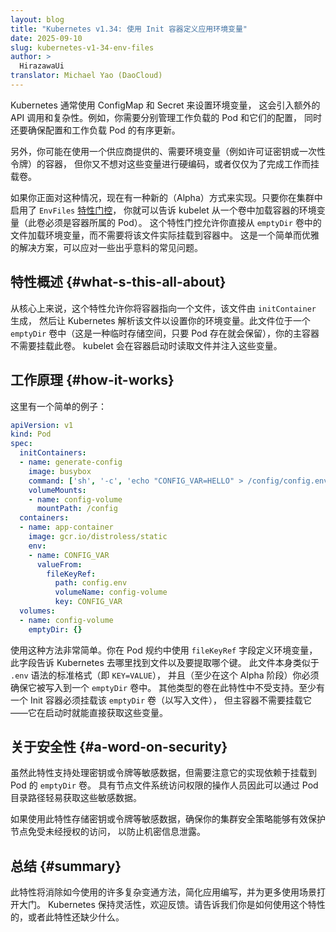 ```yaml
---
layout: blog
title: "Kubernetes v1.34: 使用 Init 容器定义应用环境变量"
date: 2025-09-10
slug: kubernetes-v1-34-env-files
author: >
  HirazawaUi
translator: Michael Yao (DaoCloud)
---
```

<!--
layout: blog
title: "Kubernetes v1.34: Use An Init Container To Define App Environment Variables"
date: 2025-09-10
draft: true
slug: kubernetes-v1-34-env-files
author: >
  HirazawaUi
-->

<!--
Kubernetes typically uses ConfigMaps and Secrets to set environment variables,
which introduces additional API calls and complexity,
For example, you need to separately manage the Pods of your workloads 
and their configurations, while ensuring orderly 
updates for both the configurations and the workload Pods.

Alternatively, you might be using a vendor-supplied container 
that requires environment variables (such as a license key or a one-time token),
but you don’t want to hard-code them or mount volumes just to get the job done.
-->
Kubernetes 通常使用 ConfigMap 和 Secret 来设置环境变量，
这会引入额外的 API 调用和复杂性。例如，你需要分别管理工作负载的 Pod 和它们的配置，
同时还要确保配置和工作负载 Pod 的有序更新。

另外，你可能在使用一个供应商提供的、需要环境变量（例如许可证密钥或一次性令牌）的容器，
但你又不想对这些变量进行硬编码，或者仅仅为了完成工作而挂载卷。

<!--
If that's the situation you are in, you now have a new (alpha) way to
achieve that. Provided you have the `EnvFiles`
[feature gate](/docs/reference/command-line-tools-reference/feature-gates/)
enabled across your cluster, you can tell the kubelet to load a container's
environment variables from a volume (the volume must be part of the Pod that
the container belongs to).
this feature gate allows you to load environment variables directly from a file in an emptyDir volume
without actually mounting that file into the container.
It’s a simple yet elegant solution to some surprisingly common problems.
-->
如果你正面对这种情况，现在有一种新的（Alpha）方式来实现。只要你在集群中启用了 `EnvFiles`
[特性门控](/zh-cn/docs/reference/command-line-tools-reference/feature-gates/)，
你就可以告诉 kubelet 从一个卷中加载容器的环境变量（此卷必须是容器所属的 Pod）。
这个特性门控允许你直接从 `emptyDir` 卷中的文件加载环境变量，而不需要将该文件实际挂载到容器中。
这是一个简单而优雅的解决方案，可以应对一些出乎意料的常见问题。

<!--
## What’s this all about?
At its core, this feature allows you to point your container to a file,
one generated by an `initContainer`,
and have Kubernetes parse that file to set your environment variables.
The file lives in an `emptyDir` volume (a temporary storage space that lasts as long as the pod does),
Your main container doesn’t need to mount the volume.
The kubelet will read the file and inject these variables when the container starts.
-->
## 特性概述  {#what-s-this-all-about}

从核心上来说，这个特性允许你将容器指向一个文件，该文件由 `initContainer` 生成，
然后让 Kubernetes 解析该文件以设置你的环境变量。此文件位于一个 `emptyDir`
卷中（这是一种临时存储空间，只要 Pod 存在就会保留），你的主容器不需要挂载此卷。
kubelet 会在容器启动时读取文件并注入这些变量。

<!--
## How It Works
Here's a simple example:
-->
## 工作原理  {#how-it-works}

这里有一个简单的例子：

```yaml
apiVersion: v1
kind: Pod
spec:
  initContainers:
  - name: generate-config
    image: busybox
    command: ['sh', '-c', 'echo "CONFIG_VAR=HELLO" > /config/config.env']
    volumeMounts:
    - name: config-volume
      mountPath: /config
  containers:
  - name: app-container
    image: gcr.io/distroless/static
    env:
    - name: CONFIG_VAR
      valueFrom:
        fileKeyRef:
          path: config.env
          volumeName: config-volume
          key: CONFIG_VAR
  volumes:
  - name: config-volume
    emptyDir: {}
```

<!--
Using this approach is a breeze.
You define your environment variables in the pod spec using the `fileKeyRef` field,
which tells Kubernetes where to find the file and which key to pull.
The file itself resembles the standard for .env syntax (think KEY=VALUE),
and (for this alpha stage at least) you must ensure that it is written into
an `emptyDir` volume. Other volume types aren't supported for this feature.
At least one init container must mount that `emptyDir` volume (to write the file),
but the main container doesn’t need to—it just gets the variables handed to it at startup.
-->
使用这种方法非常简单。你在 Pod 规约中使用 `fileKeyRef` 字段定义环境变量，
此字段告诉 Kubernetes 去哪里找到文件以及要提取哪个键。
此文件本身类似于 `.env` 语法的标准格式（即 `KEY=VALUE`），
并且（至少在这个 Alpha 阶段）你必须确保它被写入到一个 `emptyDir` 卷中。
其他类型的卷在此特性中不受支持。至少有一个 Init 容器必须挂载该 `emptyDir` 卷（以写入文件），
但主容器不需要挂载它——它在启动时就能直接获取这些变量。

<!--
## A word on security
While this feature supports handling sensitive data such as keys or tokens, 
note that its implementation relies on `emptyDir` volumes mounted into pod.
Operators with node filesystem access could therefore 
easily retrieve this sensitive data through pod directory paths.

If storing sensitive data like keys or tokens using this feature,
ensure your cluster security policies effectively protect nodes
against unauthorized access to prevent exposure of confidential information.
-->
## 关于安全性  {#a-word-on-security}

虽然此特性支持处理密钥或令牌等敏感数据，但需要注意它的实现依赖于挂载到 Pod 的 `emptyDir` 卷。
具有节点文件系统访问权限的操作人员因此可以通过 Pod 目录路径轻易获取这些敏感数据。

如果使用此特性存储密钥或令牌等敏感数据，确保你的集群安全策略能够有效保护节点免受未经授权的访问，
以防止机密信息泄露。

<!--
## Summary
This feature will eliminate a number of complex workarounds used today, simplifying
apps authoring, and opening doors for more use cases. Kubernetes stays flexible and
open for feedback. Tell us how you use this feature or what is missing.
-->
## 总结 {#summary}

此特性将消除如今使用的许多复杂变通方法，简化应用编写，并为更多使用场景打开大门。
Kubernetes 保持灵活性，欢迎反馈。请告诉我们你是如何使用这个特性的，或者此特性还缺少什么。
